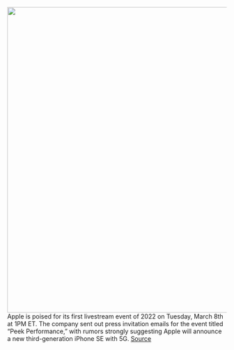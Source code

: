 <img src='https://cdn.vox-cdn.com/thumbor/3hdOrD2V50xZHae3K5CDsbVG2uY=/0x0:1198x728/1200x800/filters:focal(504x269:694x459)/cdn.vox-cdn.com/uploads/chorus_image/image/70585589/Screen_Shot_2022_03_02_at_12.03.10_PM.0.jpg' width='700px' /><br/>
Apple is poised for its first livestream event of 2022 on Tuesday, March 8th at 1PM ET. The company sent out press invitation emails for the event titled “Peek Performance,” with rumors strongly suggesting Apple will announce a new third-generation iPhone SE with 5G.
<a href='https://www.theverge.com/2022/3/6/22960325/apple-march-2022-event-iphone-se-peek-performance-rumors-announcements'> Source <a/>